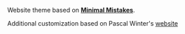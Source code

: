 
Website theme based on [**Minimal Mistakes**](https://mmistakes.github.io/minimal-mistakes/). 

Additional customization based on Pascal Winter's [website](https://github.com/pascal-winter)

